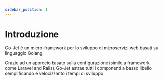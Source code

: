 ```yaml
---
sidebar_position: 1
---
```

# Introduzione

Go-Jet è un micro-framework per lo sviluppo di microservizi web basati su linguaggio Golang.

Grazie ad un approcio basato sulla configurazione (simile a framework come Laravel and Rails), Go-Jet astrae tutti i componenti a basso libello semplificando e velocizzanto i tempi di sviluppo.
